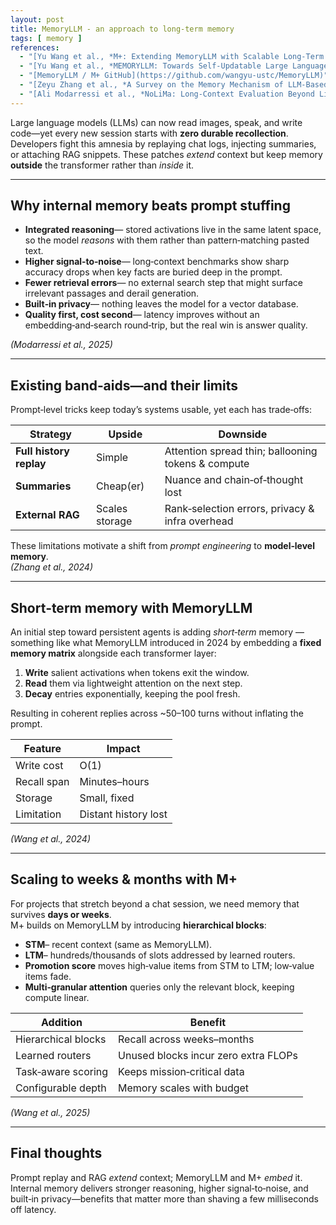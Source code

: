 ```yaml
---
layout: post
title: MemoryLLM - an approach to long-term memory
tags: [ memory ]
references:
  - "[Yu Wang et al., *M+: Extending MemoryLLM with Scalable Long‑Term Memory* (2025)](https://arxiv.org/abs/2502.00592)"
  - "[Yu Wang et al., *MEMORYLLM: Towards Self‑Updatable Large Language Models* (2024)](https://arxiv.org/abs/2402.04624)"
  - "[MemoryLLM / M+ GitHub](https://github.com/wangyu-ustc/MemoryLLM)"
  - "[Zeyu Zhang et al., *A Survey on the Memory Mechanism of LLM‑Based Agents* (2024)](https://arxiv.org/abs/2404.13501)"
  - "[Ali Modarressi et al., *NoLiMa: Long‑Context Evaluation Beyond Literal Matching* (2025)](https://arxiv.org/abs/2502.05167)"
---
```


Large language models (LLMs) can now read images, speak, and write code—yet every new session starts with **zero durable
recollection**. Developers fight this amnesia by replaying chat logs, injecting summaries, or attaching RAG snippets.
These patches *extend* context but keep memory **outside** the transformer rather than *inside* it.

---

## Why internal memory beats prompt stuffing

- **Integrated reasoning**— stored activations live in the same latent space, so the model *reasons* with them rather
  than pattern‑matching pasted text.
- **Higher signal‑to‑noise**— long‑context benchmarks show sharp accuracy drops when key facts are buried deep in the
  prompt.
- **Fewer retrieval errors**— no external search step that might surface irrelevant passages and derail generation.
- **Built‑in privacy**— nothing leaves the model for a vector database.
- **Quality first, cost second**— latency improves without an embedding‑and‑search round‑trip, but the real win is
  answer quality.  
  
*(Modarressi et al., 2025)*

---

## Existing band‑aids—and their limits

Prompt‑level tricks keep today’s systems usable, yet each has trade‑offs:

| Strategy                | Upside         | Downside                                           |
|-------------------------|----------------|----------------------------------------------------|
| **Full history replay** | Simple         | Attention spread thin; ballooning tokens & compute |
| **Summaries**           | Cheap(er)      | Nuance and chain‑of‑thought lost                   |
| **External RAG**        | Scales storage | Rank‑selection errors, privacy & infra overhead    |

These limitations motivate a shift from *prompt engineering* to **model‑level memory**.  
*(Zhang et al., 2024)*

---

## Short‑term memory with **MemoryLLM**

An initial step toward persistent agents is adding *short‑term* memory — 
something like what MemoryLLM introduced in 2024 by
embedding a **fixed memory matrix** alongside each transformer layer:

1. **Write** salient activations when tokens exit the window.
2. **Read** them via lightweight attention on the next step.
3. **Decay** entries exponentially, keeping the pool fresh.

Resulting in coherent replies across ~50–100 turns without inflating the prompt.

| Feature     | Impact               |
|-------------|----------------------|
| Write cost  | O(1)                 |
| Recall span | Minutes–hours        |
| Storage     | Small, fixed         |
| Limitation  | Distant history lost |

*(Wang et al., 2024)*

---

## Scaling to weeks & months with **M+**

For projects that stretch beyond a chat session, we need memory that survives **days or weeks**.  
M+ builds on MemoryLLM by introducing **hierarchical blocks**:

- **STM**– recent context (same as MemoryLLM).
- **LTM**– hundreds/thousands of slots addressed by learned routers.
- **Promotion score** moves high‑value items from STM to LTM; low‑value items fade.
- **Multi‑granular attention** queries only the relevant block, keeping compute linear.

| Addition            | Benefit                              |
|---------------------|--------------------------------------|
| Hierarchical blocks | Recall across weeks–months           |
| Learned routers     | Unused blocks incur zero extra FLOPs |
| Task‑aware scoring  | Keeps mission‑critical data          |
| Configurable depth  | Memory scales with budget            |

*(Wang et al., 2025)*

---

## Final thoughts

Prompt replay and RAG *extend* context; MemoryLLM and M+ *embed* it. Internal memory delivers stronger reasoning, 
higher signal‑to‑noise, and built‑in privacy—benefits that matter more than
shaving a few milliseconds off latency.